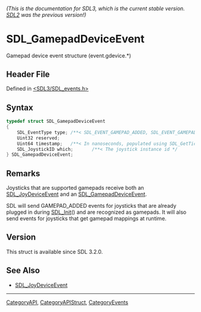 ###### (This is the documentation for SDL3, which is the current stable version. [SDL2](https://wiki.libsdl.org/SDL2/) was the previous version!)
# SDL_GamepadDeviceEvent

Gamepad device event structure (event.gdevice.*)

## Header File

Defined in [<SDL3/SDL_events.h>](https://github.com/libsdl-org/SDL/blob/main/include/SDL3/SDL_events.h)

## Syntax

```c
typedef struct SDL_GamepadDeviceEvent
{
    SDL_EventType type; /**< SDL_EVENT_GAMEPAD_ADDED, SDL_EVENT_GAMEPAD_REMOVED, or SDL_EVENT_GAMEPAD_REMAPPED, SDL_EVENT_GAMEPAD_UPDATE_COMPLETE or SDL_EVENT_GAMEPAD_STEAM_HANDLE_UPDATED */
    Uint32 reserved;
    Uint64 timestamp;   /**< In nanoseconds, populated using SDL_GetTicksNS() */
    SDL_JoystickID which;       /**< The joystick instance id */
} SDL_GamepadDeviceEvent;
```

## Remarks

Joysticks that are supported gamepads receive both an
[SDL_JoyDeviceEvent](SDL_JoyDeviceEvent) and an
[SDL_GamepadDeviceEvent](SDL_GamepadDeviceEvent).

SDL will send GAMEPAD_ADDED events for joysticks that are already plugged
in during [SDL_Init](SDL_Init)() and are recognized as gamepads. It will
also send events for joysticks that get gamepad mappings at runtime.

## Version

This struct is available since SDL 3.2.0.

## See Also

- [SDL_JoyDeviceEvent](SDL_JoyDeviceEvent)

----
[CategoryAPI](CategoryAPI), [CategoryAPIStruct](CategoryAPIStruct), [CategoryEvents](CategoryEvents)

